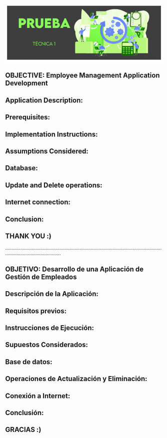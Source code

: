 <p align="center">
  <img src="https://github.com/jaimed411/dodero_jaime_pruebatec1/blob/main/pruebatec1.jpg" alt="foto">
</p>

## OBJECTIVE: Employee Management Application Development



## Application Description:



## Prerequisites:



## Implementation Instructions:


## Assumptions Considered:


## Database: 


## Update and Delete operations:


## Internet connection:


## Conclusion:


## THANK YOU :)


........................................................................................................................................................................


## OBJETIVO: Desarrollo de una Aplicación de Gestión de Empleados



## Descripción de la Aplicación:



## Requisitos previos:



## Instrucciones de Ejecución:


## Supuestos Considerados:


## Base de datos: 


## Operaciones de Actualización y Eliminación:


## Conexión a Internet:


## Conclusión:


## GRACIAS :)
